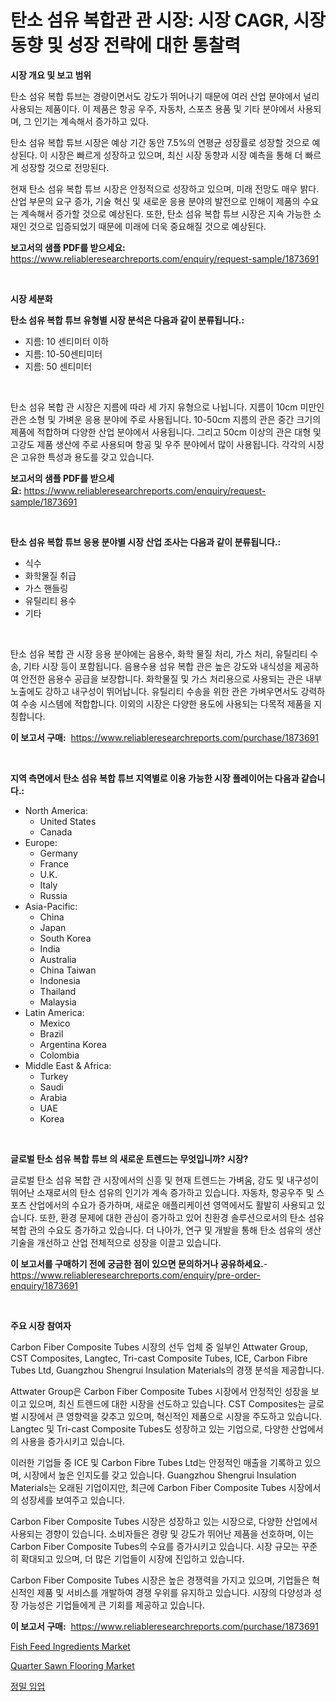 <p><h1>탄소 섬유 복합관 관 시장: 시장 CAGR, 시장 동향 및 성장 전략에 대한 통찰력</h1></p><p><strong>시장 개요 및 보고 범위</strong></p>
<p><p>탄소 섬유 복합 튜브는 경량이면서도 강도가 뛰어나기 때문에 여러 산업 분야에서 널리 사용되는 제품이다. 이 제품은 항공 우주, 자동차, 스포츠 용품 및 기타 분야에서 사용되며, 그 인기는 계속해서 증가하고 있다.</p><p>탄소 섬유 복합 튜브 시장은 예상 기간 동안 7.5%의 연평균 성장률로 성장할 것으로 예상된다. 이 시장은 빠르게 성장하고 있으며, 최신 시장 동향과 시장 예측을 통해 더 빠르게 성장할 것으로 전망된다.</p><p>현재 탄소 섬유 복합 튜브 시장은 안정적으로 성장하고 있으며, 미래 전망도 매우 밝다. 산업 부문의 요구 증가, 기술 혁신 및 새로운 응용 분야의 발전으로 인해이 제품의 수요는 계속해서 증가할 것으로 예상된다. 또한, 탄소 섬유 복합 튜브 시장은 지속 가능한 소재인 것으로 입증되었기 때문에 미래에 더욱 중요해질 것으로 예상된다.</p></p>
<p><strong>보고서의 샘플 PDF를 받으세요:</strong> <a href="https://www.reliableresearchreports.com/enquiry/request-sample/1873691">https://www.reliableresearchreports.com/enquiry/request-sample/1873691</a></p>
<p>&nbsp;</p>
<p><strong>시장 세분화</strong></p>
<p><strong>탄소 섬유 복합 튜브 유형별 시장 분석은 다음과 같이 분류됩니다.:</strong></p>
<p><ul><li>지름: 10 센티미터 이하</li><li>지름: 10-50센티미터</li><li>지름: 50 센티미터</li></ul></p>
<p>&nbsp;</p>
<p><p>탄소 섬유 복합 관 시장은 지름에 따라 세 가지 유형으로 나뉩니다. 지름이 10cm 미만인 관은 소형 및 가벼운 응용 분야에 주로 사용됩니다. 10-50cm 지름의 관은 중간 크기의 제품에 적합하며 다양한 산업 분야에서 사용됩니다. 그리고 50cm 이상의 관은 대형 및 고강도 제품 생산에 주로 사용되며 항공 및 우주 분야에서 많이 사용됩니다. 각각의 시장은 고유한 특성과 용도를 갖고 있습니다.</p></p>
<p><strong>보고서의 샘플 PDF를 받으세요:</strong>&nbsp;<a href="https://www.reliableresearchreports.com/enquiry/request-sample/1873691">https://www.reliableresearchreports.com/enquiry/request-sample/1873691</a></p>
<p>&nbsp;</p>
<p><strong> 탄소 섬유 복합 튜브 응용 분야별 시장 산업 조사는 다음과 같이 분류됩니다.:</strong></p>
<p><ul><li>식수</li><li>화학물질 취급</li><li>가스 핸들링</li><li>유틸리티 용수</li><li>기타</li></ul></p>
<p>&nbsp;</p>
<p><p>탄소 섬유 복합 관 시장 응용 분야에는 음용수, 화학 물질 처리, 가스 처리, 유틸리티 수송, 기타 시장 등이 포함됩니다. 음용수용 섬유 복합 관은 높은 강도와 내식성을 제공하여 안전한 음용수 공급을 보장합니다. 화학물질 및 가스 처리용으로 사용되는 관은 내부 노출에도 강하고 내구성이 뛰어납니다. 유틸리티 수송을 위한 관은 가벼우면서도 강력하여 수송 시스템에 적합합니다. 이외의 시장은 다양한 용도에 사용되는 다목적 제품을 지칭합니다.</p></p>
<p><strong>이 보고서 구매:</strong>&nbsp; <a href="https://www.reliableresearchreports.com/purchase/1873691">https://www.reliableresearchreports.com/purchase/1873691</a></p>
<p>&nbsp;</p>
<p><strong>지역 측면에서 탄소 섬유 복합 튜브 지역별로 이용 가능한 시장 플레이어는 다음과 같습니다.:</strong></p>
<p><ul>
    <li>
        North America:
        <ul>
            <li>United States</li>
            <li>Canada</li>
        </ul>
    </li>
    <li>
        Europe:
        <ul>
            <li>Germany</li>
            <li>France</li>
            <li>U.K.</li>
            <li>Italy</li>
            <li>Russia</li>
        </ul>
    </li>
    <li>
        Asia-Pacific:
        <ul>
            <li>China</li>
            <li>Japan</li>
            <li>South Korea</li>
            <li>India</li>
            <li>Australia</li>
            <li>China Taiwan</li>
            <li>Indonesia</li>
            <li>Thailand</li>
            <li>Malaysia</li>
        </ul>
    </li>
    <li>
        Latin America:
        <ul>
            <li>Mexico</li>
            <li>Brazil</li>
            <li>Argentina Korea</li>
            <li>Colombia</li>
        </ul>
    </li>
    <li>
        Middle East & Africa:
        <ul>
            <li>Turkey</li>
            <li>Saudi</li>
            <li>Arabia</li>
            <li>UAE</li>
            <li>Korea</li>
        </ul>
    </li>
    </ul></p>
<p>&nbsp;</p>
<p><strong>글로벌 탄소 섬유 복합 튜브 의 새로운 트렌드는 무엇입니까? 시장?</strong></p>
<p><p>글로벌 탄소 섬유 복합 관 시장에서의 신흥 및 현재 트렌드는 가벼움, 강도 및 내구성이 뛰어난 소재로서의 탄소 섬유의 인기가 계속 증가하고 있습니다. 자동차, 항공우주 및 스포츠 산업에서의 수요가 증가하며, 새로운 애플리케이션 영역에서도 활발히 사용되고 있습니다. 또한, 환경 문제에 대한 관심이 증가하고 있어 친환경 솔루션으로서의 탄소 섬유 복합 관의 수요도 증가하고 있습니다. 더 나아가, 연구 및 개발을 통해 탄소 섬유의 생산 기술을 개선하고 산업 전체적으로 성장을 이끌고 있습니다.</p></p>
<p><strong>이 보고서를 구매하기 전에 궁금한 점이 있으면 문의하거나 공유하세요.</strong>- <a href="https://www.reliableresearchreports.com/enquiry/pre-order-enquiry/1873691">https://www.reliableresearchreports.com/enquiry/pre-order-enquiry/1873691</a></p>
<p>&nbsp;</p>
<p><strong>주요 시장 참여자</strong></p>
<p><p>Carbon Fiber Composite Tubes 시장의 선두 업체 중 일부인 Attwater Group, CST Composites, Langtec, Tri-cast Composite Tubes, ICE, Carbon Fibre Tubes Ltd, Guangzhou Shengrui Insulation Materials의 경쟁 분석을 제공합니다. </p><p>Attwater Group은 Carbon Fiber Composite Tubes 시장에서 안정적인 성장을 보이고 있으며, 최신 트렌드에 대한 시장을 선도하고 있습니다. CST Composites는 글로벌 시장에서 큰 영향력을 갖추고 있으며, 혁신적인 제품으로 시장을 주도하고 있습니다. Langtec 및 Tri-cast Composite Tubes도 성장하고 있는 기업으로, 다양한 산업에서의 사용을 증가시키고 있습니다.</p><p>이러한 기업들 중 ICE 및 Carbon Fibre Tubes Ltd는 안정적인 매출을 기록하고 있으며, 시장에서 높은 인지도를 갖고 있습니다. Guangzhou Shengrui Insulation Materials는 오래된 기업이지만, 최근에 Carbon Fiber Composite Tubes 시장에서의 성장세를 보여주고 있습니다.</p><p>Carbon Fiber Composite Tubes 시장은 성장하고 있는 시장으로, 다양한 산업에서 사용되는 경향이 있습니다. 소비자들은 경량 및 강도가 뛰어난 제품을 선호하며, 이는 Carbon Fiber Composite Tubes의 수요를 증가시키고 있습니다. 시장 규모는 꾸준히 확대되고 있으며, 더 많은 기업들이 시장에 진입하고 있습니다.</p><p>Carbon Fiber Composite Tubes 시장은 높은 경쟁력을 가지고 있으며, 기업들은 혁신적인 제품 및 서비스를 개발하여 경쟁 우위를 유지하고 있습니다. 시장의 다양성과 성장 가능성은 기업들에게 큰 기회를 제공하고 있습니다.</p></p>
<p><strong>이 보고서 구매:</strong>&nbsp;&nbsp;<a href="https://www.reliableresearchreports.com/purchase/1873691">https://www.reliableresearchreports.com/purchase/1873691</a></p>
<p><p><a href="https://valiant-lunge-8fe.notion.site/Fish-Feed-Ingredients-Market-Size-Growth-Outlook-from-2024-to-2031-projecting-at-Market-s-Trends-A-3013b1b6b20f452797fea46487203050">Fish Feed Ingredients Market</a></p><p><a href="https://github.com/Hazelklievgspy6vdcsmu106w/Market-Research-Report-List-1/blob/main/quarter-sawn-flooring-market.md">Quarter Sawn Flooring Market</a></p><p><a href="https://medium.com/@dudleyferry/%EC%A0%95%EB%B0%80-%EC%82%B0%EB%A6%BC%EC%97%85-%EC%8B%9C%EC%9E%A5-%EC%A1%B0%EC%82%AC-%EB%B3%B4%EA%B3%A0%EC%84%9C-%EC%97%AD%EC%82%AC-%EB%B0%8F-2024%EB%85%84%EB%B6%80%ED%84%B0-2031%EB%85%84%EA%B9%8C%EC%A7%80%EC%9D%98-%EC%98%88%EC%B8%A1-65e2e64a2e97">정밀 임업</a></p></p>
